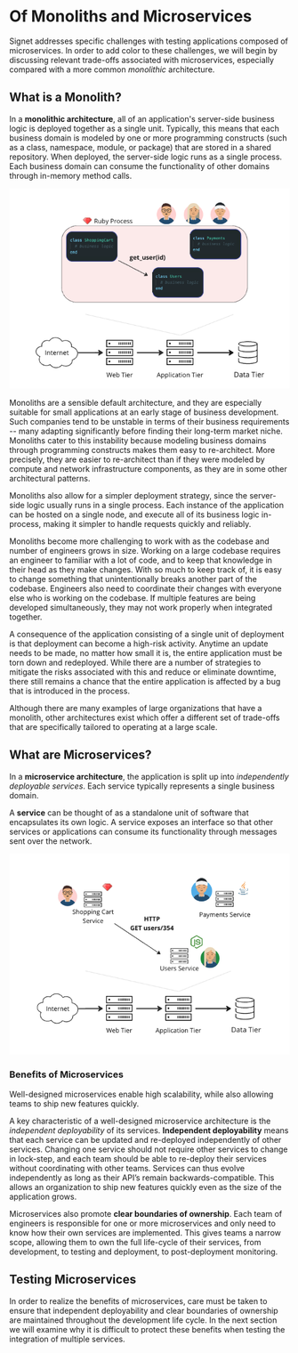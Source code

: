 # Of Monoliths and Microservices

Signet addresses specific challenges with testing applications composed of microservices.
In order to add color to these challenges, we will begin by discussing relevant trade-offs associated with microservices, especially compared with a more common *monolithic* architecture.

## What is a Monolith?

In a **monolithic architecture**, all of an application's server-side business logic is deployed together as a single unit.
Typically, this means that each business domain is modeled by one or more programming constructs (such as a class, namespace, module, or package) that are stored in a shared repository.
When deployed, the server-side logic runs as a single process.
Each business domain can consume the functionality of other domains through in-memory method calls.

![](../../../assets/monolith.png)

Monoliths are a sensible default architecture, and they are especially suitable for small applications at an early stage of business development.
Such companies tend to be unstable in terms of their business requirements -- many adapting significantly before finding their long-term market niche.
Monoliths cater to this instability because modeling business domains through programming constructs makes them easy to re-architect.
More precisely, they are easier to re-architect than if they were modeled by compute and network infrastructure components, as they are in some other architectural patterns.

Monoliths also allow for a simpler deployment strategy, since the server-side logic usually runs in a single process. Each instance of the application can be hosted on a single node, and execute all of its business logic in-process, making it simpler to handle requests quickly and reliably.

Monoliths become more challenging to work with as the codebase and number of engineers grows in size.
Working on a large codebase requires an engineer to familiar with a lot of code, and to keep that knowledge in their head as they make changes.
With so much to keep track of, it is easy to change something that unintentionally breaks another part of the codebase.
Engineers also need to coordinate their changes with everyone else who is working on the codebase. If multiple features are being developed simultaneously, they may not work properly when integrated together.

A consequence of the application consisting of a single unit of deployment is that deployment can become a high-risk activity.
Anytime an update needs to be made, no matter how small it is, the entire application must be torn down and redeployed.
While there are a number of strategies to mitigate the risks associated with this and reduce or eliminate downtime, there still remains a chance that the entire application is affected by a bug that is introduced in the process.

Although there are many examples of large organizations that have a monolith, other architectures exist which offer a different set of trade-offs that are specifically tailored to operating at a large scale.

## What are Microservices?

In a **microservice architecture**, the application is split up into *independently deployable services*. Each service typically represents a single business domain.

A **service** can be thought of as a standalone unit of software that encapsulates its own logic.
A service exposes an interface so that other services or applications can consume its functionality through messages sent over the network.

<!-- ![](../../../assets/robots.svg) -->
![](../../../assets/microservices.png)

### Benefits of Microservices

Well-designed microservices enable high scalability, while also allowing teams to ship new features quickly.

A key characteristic of a well-designed microservice architecture is the *independent deployability* of its services.
**Independent deployability** means that each service can be updated and re-deployed independently of other services.
Changing one service should not require other services to change in lock-step, and each team should be able to re-deploy their services without coordinating with other teams.
Services can thus evolve independently as long as their API’s remain backwards-compatible.
This allows an organization to ship new features quickly even as the size of the application grows.

Microservices also promote **clear boundaries of ownership**.
Each team of engineers is responsible for one or more microservices and only need to know how their own services are implemented.
This gives teams a narrow scope, allowing them to own the full life-cycle of their services, from development, to testing and deployment, to post-deployment monitoring.

## Testing Microservices

In order to realize the benefits of microservices, care must be taken to ensure that independent deployability and clear boundaries of ownership are maintained throughout the development life cycle. In the next section we will examine why it is difficult to protect these benefits when testing the integration of multiple services.
